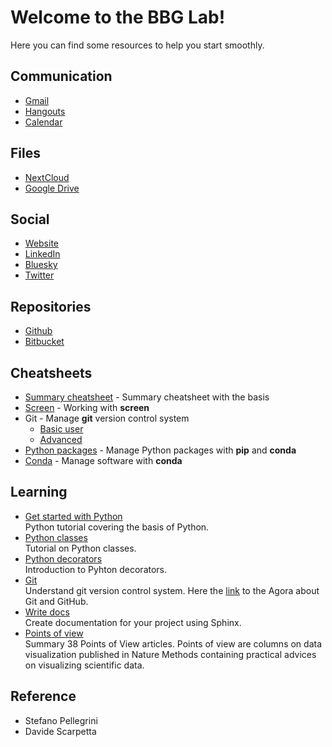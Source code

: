 # Welcome to the BBG Lab!

Here you can find some resources to help you start smoothly.

## Communication

- [Gmail](https://www.google.com/gmail)
- [Hangouts](https://www.google.com/gmail)
- [Calendar](https://www.google.com/calendar)

## Files

- [NextCloud](https://bbgcloud.irbbarcelona.org/)
- [Google Drive](https://drive.google.com/)

## Social

- [Website](http://bbglab.irbbarcelona.org/)
- [LinkedIn](https://www.linkedin.com/company/barcelona-biomedical-genomics-lab-bbglab)
- [Bluesky](https://bsky.app/profile/bbglab.bsky.social)
- [Twitter](https://twitter.com/bbglab)

## Repositories

- [Github](https://github.com/bbglab)
- [Bitbucket](https://bitbucket.org/bbglab/)

## Cheatsheets

- [Summary cheatsheet](https://bbgcloud.irbbarcelona.org/dashboard/cheatsheets?page=bbglab&printable=True) - Summary cheatsheet with the basis
- [Screen](https://bbgcloud.irbbarcelona.org/dashboard/cheatsheets?page=screen&printable=True) - Working with **screen**
- Git - Manage **git** version control system
  - [Basic user](https://bbgcloud.irbbarcelona.org/dashboard/cheatsheets?page=git.basic&printable=True)
  - [Advanced](https://bbgcloud.irbbarcelona.org/dashboard/cheatsheets?page=git&printable=True)
- [Python packages](https://bbgcloud.irbbarcelona.org/dashboard/cheatsheets?page=python_packages&printable=True) - Manage Python packages with **pip** and **conda**
- [Conda](https://bbgcloud.irbbarcelona.org/dashboard/cheatsheets?page=conda&printable=True) - Manage software with **conda**

## Learning

- [Get started with Python](https://bbgcloud.irbbarcelona.org/dashboard/python/index.html)  
Python tutorial covering the basis of Python.
- [Python classes](http://nbviewer.jupyter.org/urls/bitbucket.org/bgframework/bgschool/raw/master/python/notebooks/classes.ipynb)  
Tutorial on Python classes.
- [Python decorators](https://docs.google.com/presentation/d/17nwq5Og14bborFSgAnapjrW-6-KIM9KJfm7hKE_KZU8/edit?usp=sharing)  
Introduction to Pyhton decorators.
- [Git](https://bbgcloud.irbbarcelona.org/dashboard/git/index.html)  
Understand git version control system. Here the [link](https://bbgcloud.irbbarcelona.org/apps/files/files?dir=/everybody/Slides/20240215-Federica-%20Agora%20-Git%20and%20Github) to the Agora about Git and GitHub.
- [Write docs](https://bbgcloud.irbbarcelona.org/dashboard/docs/index.html)  
Create documentation for your project using Sphinx.
- [Points of view](https://docs.google.com/presentation/d/1HvGeGT9NBhVc0SKlyTx5Fae_4aTbyyfjVA7LIUvFBZA/edit?usp=sharing)  
Summary 38 Points of View articles. Points of view are columns on data visualization published in Nature Methods containing practical advices on visualizing scientific data.

## Reference

- Stefano Pellegrini
- Davide Scarpetta

